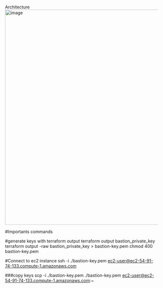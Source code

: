 Architecture
<img width="709" alt="image" src="https://github.com/hectorlopezv/cloudcamp-devops-final-project/assets/46845790/9052fb09-ca04-40b6-b9e5-d10e0dd7b6a0">


#Importants commands

#generate keys with terraform output
terraform output bastion_private_key
terraform output -raw bastion_private_key > bastion-key.pem
chmod 400 bastion-key.pem

#Connect to ec2 instance
ssh -i ./bastion-key.pem ec2-user@ec2-54-91-74-133.compute-1.amazonaws.com

###copy keys 
scp -i ./bastion-key.pem ./bastion-key.pem  ec2-user@ec2-54-91-74-133.compute-1.amazonaws.com:~